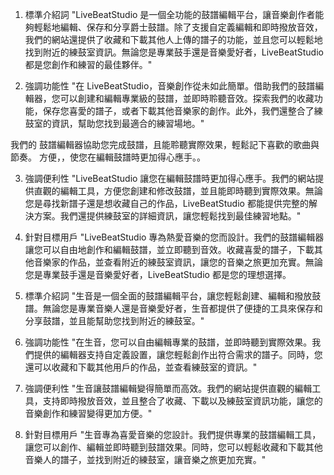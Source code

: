 1. 標準介紹詞
"LiveBeatStudio 是一個全功能的鼓譜編輯平台，讓音樂創作者能夠輕鬆地編輯、保存和分享爵士鼓譜。除了支援自定義編輯和即時撥放音效，我們的網站還提供了收藏和下載其他人上傳的譜子的功能，並且您可以輕鬆地找到附近的練鼓室資訊。無論您是專業鼓手還是音樂愛好者，LiveBeatStudio 都是您創作和練習的最佳夥伴。"

2. 強調功能性
"在 LiveBeatStudio，音樂創作從未如此簡單。借助我們的鼓譜編輯器，您可以創建和編輯專業級的鼓譜，並即時聆聽音效。探索我們的收藏功能，保存您喜愛的譜子，或者下載其他音樂家的創作。此外，我們還整合了練鼓室的資訊，幫助您找到最適合的練習場地。"

我們的
鼓譜編輯器協助您完成鼓譜，且能聆聽實際效果，輕鬆記下喜歡的歌曲與節奏。
方便，，使您在編輯鼓譜時更加得心應手。。

3. 強調便利性
"LiveBeatStudio 讓您在編輯鼓譜時更加得心應手。我們的網站提供直觀的編輯工具，方便您創建和修改鼓譜，並且能即時聽到實際效果。無論您是尋找新譜子還是想收藏自己的作品，LiveBeatStudio 都能提供完整的解決方案。我們還提供練鼓室的詳細資訊，讓您輕鬆找到最佳練習地點。"

4. 針對目標用戶
"LiveBeatStudio 專為熱愛音樂的您而設計。我們的鼓譜編輯器讓您可以自由地創作和編輯鼓譜，並立即聽到音效。收藏喜愛的譜子，下載其他音樂家的作品，並查看附近的練鼓室資訊，讓您的音樂之旅更加充實。無論您是專業鼓手還是音樂愛好者，LiveBeatStudio 都是您的理想選擇。

1. 標準介紹詞
"生音是一個全面的鼓譜編輯平台，讓您輕鬆創建、編輯和撥放鼓譜。無論您是專業音樂人還是音樂愛好者，生音都提供了便捷的工具來保存和分享鼓譜，並且能幫助您找到附近的練鼓室。"

2. 強調功能性
"在生音，您可以自由編輯專業的鼓譜，並即時聽到實際效果。我們提供的編輯器支持自定義設置，讓您輕鬆創作出符合需求的譜子。同時，您還可以收藏和下載其他用戶的作品，並查看練鼓室的資訊。"

3. 強調便利性
"生音讓鼓譜編輯變得簡單而高效。我們的網站提供直觀的編輯工具，支持即時撥放音效，並且整合了收藏、下載以及練鼓室資訊功能，讓您的音樂創作和練習變得更加方便。"

4. 針對目標用戶
"生音專為喜愛音樂的您設計。我們提供專業的鼓譜編輯工具，讓您可以創作、編輯並即時聽到鼓譜效果。同時，您可以輕鬆收藏和下載其他音樂人的譜子，並找到附近的練鼓室，讓音樂之旅更加充實。"
